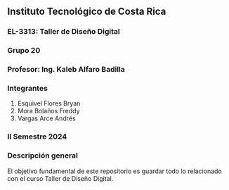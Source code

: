 ## Instituto Tecnológico de Costa Rica
### EL-3313: Taller de Diseño Digital
### Grupo 20
### Profesor: Ing. Kaleb Alfaro Badilla

### Integrantes
1. Esquivel Flores Bryan
2. Mora Bolaños Freddy
3. Vargas Arce Andrés

### II Semestre 2024

### Descripción general
El objetivo fundamental de este repositorio es guardar todo lo relacionado con el curso Taller de Diseño Digital.
